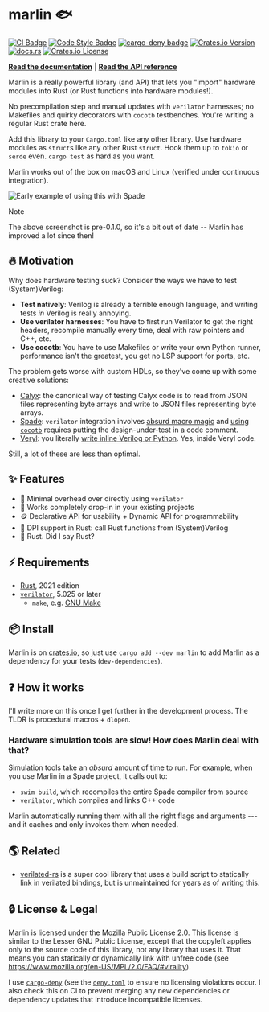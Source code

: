 # marlin 🐟

[![CI Badge](https://github.com/ethanuppal/marlin/actions/workflows/ci.yaml/badge.svg)](https://github.com/ethanuppal/marlin/blob/main/.github/workflows/ci.yaml)
[![Code Style Badge](https://github.com/ethanuppal/marlin/actions/workflows/lint.yaml/badge.svg)](https://github.com/ethanuppal/marlin/blob/main/.github/workflows/lint.yaml)
[![cargo-deny badge](https://github.com/ethanuppal/marlin/actions/workflows/cargo-deny.yaml/badge.svg)](https://github.com/ethanuppal/marlin/blob/main/.github/workflows/cargo-deny.yaml)
[![Crates.io Version](https://img.shields.io/crates/v/marlin)](https://crates.io/crates/marlin)
[![docs.rs](https://img.shields.io/docsrs/marlin)](https://docs.rs/marlin/latest/marlin)
[![Crates.io License](https://img.shields.io/crates/l/marlin)](./LICENSE)

**[Read the documentation](https://ethanuppal.com/marlin)** | **[Read the API reference](https://docs.rs/marlin/latest/marlin)**

Marlin is a really powerful library (and API) that lets you "import" hardware
modules into Rust (or Rust functions into hardware modules!). 

No precompilation step and manual updates with `verilator` harnesses; no 
Makefiles and quirky decorators with `cocotb` testbenches. You're writing a regular Rust crate here.

Add this library to your `Cargo.toml` like any other library. Use hardware
modules as `struct`s like any other Rust `struct`. Hook them up to `tokio` or
`serde` even. `cargo test` as hard as you want.

Marlin works out of the box on macOS and Linux (verified under continuous integration).

![Early example of using this with Spade](./assets/demo-alpha.png)

> [!NOTE]
> The above screenshot is pre-0.1.0, so it's a bit out of date -- Marlin has
> improved a lot since then!

## 🔥 Motivation

Why does hardware testing suck? Consider the ways we have to test
(System)Verilog:

- **Test natively**: Verilog is already a terrible enough language, and writing
  tests *in* Verilog is really annoying.
- **Use verilator harnesses**: You have to first run Verilator to get the right
  headers, recompile manually every time, deal with raw pointers and C++, etc.
- **Use cocotb**: You have to use Makefiles or write your own Python runner, 
  performance isn't the greatest, you get no LSP support for ports, etc.

The problem gets worse with custom HDLs, so they've come up with some creative
solutions:

- [Calyx](https://calyxir.org): the canonical way of testing Calyx code is to
  read from JSON files representing byte arrays and write to JSON files
  representing byte arrays.
- [Spade](https://spade-lang.org): `verilator` integration involves [absurd
  macro magic](https://docs.spade-lang.org/simulation.html#verilator) and [using
  `cocotb`](https://docs.spade-lang.org/simulation.html#cocotb) requires putting the design-under-test in a code comment.
- [Veryl](https://veryl-lang.org): you literally [write inline Verilog or Python](https://doc.veryl-lang.org/book/05_language_reference/13_integrated_test.html). Yes, inside Veryl code.

Still, a lot of these are less than optimal.

## ✨ Features

- 🚀 Minimal overhead over directly using `verilator`
- 🔌 Works completely drop-in in your existing projects
- 🪙 Declarative API for usability + Dynamic API for programmability
- 🔄 DPI support in Rust: call Rust functions from (System)Verilog
- 🦀 Rust. Did I say Rust?

## ⚡️ Requirements

- [Rust](https://rustup.rs), 2021 edition
- [`verilator`](https://verilator.org/guide/latest/install.html), 5.025 or later
   - `make`, e.g. [GNU Make](https://www.gnu.org/software/make/)

## 📦 Install

Marlin is on [crates.io], so just use `cargo add --dev marlin` to add Marlin as a
dependency for your tests (`dev-dependencies`).

## ❓ How it works

I'll write more on this once I get further in the development process.
The TLDR is procedural macros + `dlopen`.

### Hardware simulation tools are slow! How does Marlin deal with that?

Simulation tools take an _absurd_ amount of time to run.
For example, when you use Marlin in a Spade project, it calls out to:

- `swim build`, which recompiles the entire Spade compiler from source
- `verilator`, which compiles and links C++ code

Marlin automatically running them with all the right flags and arguments
--- and it caches and only invokes them when needed.

## 🌎 Related

- [verilated-rs](https://github.com/djg/verilated-rs) is a super cool library
  that uses a build script to statically link in verilated bindings, but is
  unmaintained for years as of writing this.

## 🔒 License & Legal

Marlin is licensed under the Mozilla Public License 2.0. This license is
similar to the Lesser GNU Public License, except that the copyleft applies only
to the source code of this library, not any library that uses it. That means you
can statically or dynamically link with unfree code (see
<https://www.mozilla.org/en-US/MPL/2.0/FAQ/#virality>).

I use [`cargo-deny`](https://github.com/EmbarkStudios/cargo-deny) (see the
[`deny.toml`](./deny.toml) to ensure no licensing violations occur. I also check
this on CI to prevent merging any new dependencies or dependency updates that
introduce incompatible licenses.

[crates.io]: https://crates.io/crates/marlin
